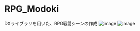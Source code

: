 # RPG_Modoki
DXライブラリを用いた、RPG戦闘シーンの作成
![image](https://user-images.githubusercontent.com/61482303/168461333-b7991aa9-3539-4bab-a187-281ca8dd1e67.png)
![image](https://user-images.githubusercontent.com/61482303/168461338-8a3f4032-0666-45b2-bafe-84422b16ce11.png)

